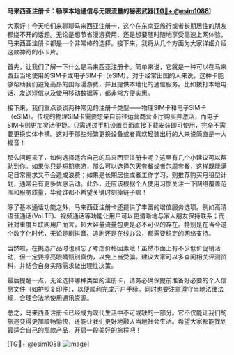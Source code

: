 **马来西亚注册卡：畅享本地通信与无限流量的秘密武器[[TG💪+ @esim1088](https://t.me/s/esim1088)]**

大家好！今天咱们来聊聊马来西亚注册卡，这个在东南亚旅行或者长期居住的朋友都绕不开的话题。无论是想节省漫游费用、还是想要随时随地享受高速上网体验，马来西亚注册卡都是一个非常棒的选择。接下来，我将从几个方面为大家详细介绍这款神奇的小卡片。

首先，让我们了解一下什么是马来西亚注册卡。简单来说，它就是一种可以在马来西亚当地使用的SIM卡或电子SIM卡（eSIM）。对于经常出国的人来说，这种卡能够帮助我们避免高昂的国际漫游费，并且提供本地化的通信服务。比如拨打本地电话、发送短信以及使用移动数据等，都非常方便实惠。

接下来，我们重点谈谈两种常见的注册卡类型——物理SIM卡和电子SIM卡（eSIM）。传统的物理SIM卡需要您亲自前往运营商营业厅购买并激活，而电子SIM卡则更加灵活便捷。只需通过手机设置页面直接下载安装即可使用，完全不需要更换实体卡槽。这对于那些频繁更换设备或者喜欢轻装出行的人来说简直是一大福音！

那么问题来了，如何选择适合自己的马来西亚注册卡呢？这里有几个小建议可以帮助到你。如果你只是短期旅游，那么可以选择包天套餐或者包周套餐，这样既能满足日常需求又不会造成浪费；如果是长期居住或者工作学习，则推荐购买月租型计划，通常会有更多优惠活动。此外，还应该根据个人使用习惯关注一下网络覆盖范围和服务质量，毕竟谁都不希望关键时刻掉链子嘛！

除了基本通话功能之外，马来西亚注册卡还提供了丰富的增值服务选项。例如高清语音通话(VoLTE)、视频通话等功能让用户可以更清晰地与家人朋友保持联系；而针对重度互联网用户而言，超大容量流量包更是必不可少的存在。特别是在当今这个数字化时代，无论是刷抖音、追剧还是在线办公，都需要稳定的网络支持。

当然啦，在挑选产品时也别忘了考虑价格因素哦！虽然市面上有不少低价促销活动，但一定要擦亮眼睛甄别真伪，以免上当受骗。建议大家可以多查阅相关评测资料，并结合自身实际需求做出理性决策。

最后提醒一点，无论选择哪种类型的注册卡，请务必确保提前准备好必要的个人信息文件（如护照复印件），以便顺利完成开户手续。同时也要注意遵守当地法律法规，合理合法地使用通讯资源。

总之，马来西亚注册卡已经成为现代生活中不可或缺的一部分。它不仅能让我们的旅途变得更加顺畅愉快，还能让我们更好地融入当地社会生活。希望大家都能找到最适合自己的那款产品，开启一段美好的旅程吧！

[[TG💪+ @esim1088](https://t.me/s/esim1088) ![Image](https://i.postimg.cc/4NQfJmqS/Snipaste-2025-05-13-00-14-12.png)]